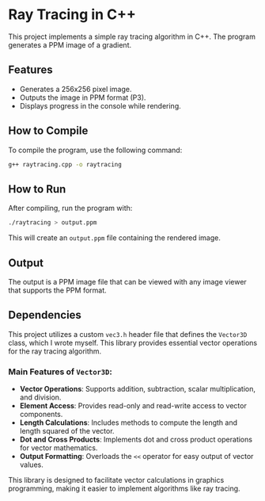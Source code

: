 # Ray Tracing in C++

This project implements a simple ray tracing algorithm in C++. The program generates a PPM image of a gradient.

## Features

- Generates a 256x256 pixel image.
- Outputs the image in PPM format (P3).
- Displays progress in the console while rendering.

## How to Compile

To compile the program, use the following command:
```bash
g++ raytracing.cpp -o raytracing
```

## How to Run

After compiling, run the program with:

```bash
./raytracing > output.ppm
```

This will create an `output.ppm` file containing the rendered image.

## Output

The output is a PPM image file that can be viewed with any image viewer that supports the PPM format.

## Dependencies

This project utilizes a custom `vec3.h` header file that defines the `Vector3D` class, which I wrote myself. This library provides essential vector operations for the ray tracing algorithm.

### Main Features of `Vector3D`:

- **Vector Operations**: Supports addition, subtraction, scalar multiplication, and division.
- **Element Access**: Provides read-only and read-write access to vector components.
- **Length Calculations**: Includes methods to compute the length and length squared of the vector.
- **Dot and Cross Products**: Implements dot and cross product operations for vector mathematics.
- **Output Formatting**: Overloads the `<<` operator for easy output of vector values.

This library is designed to facilitate vector calculations in graphics programming, making it easier to implement algorithms like ray tracing.
